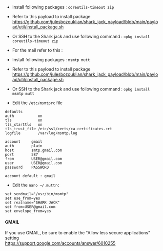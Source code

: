 - Install following packages : ``` coreutils-timeout zip ```
- Refer to this payload to install package https://github.com/julesbozouklian/shark_jack_payload/blob/main/payload/util/install_package.sh
- Or SSH to the Shark jack and use following command : ``` opkg install coreutils-timeout zip ```


- For the mail refer to this :
- Install following packages : ``` msmtp mutt ```
- Refer to this payload to install package https://github.com/julesbozouklian/shark_jack_payload/blob/main/payload/util/install_package.sh
- Or SSH to the Shark jack and use following command : ``` opkg install msmtp mutt ```

- Edit the ``` /etc/msmtprc ``` file
```
defaults
auth           on
tls            on
tls_starttls   on
tls_trust_file /etc/ssl/certs/ca-certificates.crt
logfile        /var/log/msmtp.log

account 	gmail
auth 		plain
host 		smtp.gmail.com
port 		587
from 		USER@gmail.com
user 		USER@gmail.com
password 	PASSWORD

account default : gmail

```

- Edit the ``` nano ~/.muttrc ```
```
set sendmail="/usr/bin/msmtp"
set use_from=yes
set realname="SHARK JACK"
set from=USER@gmail.com
set envelope_from=yes
```

#### GMAIL
If you use GMAIL, be sure to enable the "Allow less secure applications" setting  
https://support.google.com/accounts/answer/6010255
